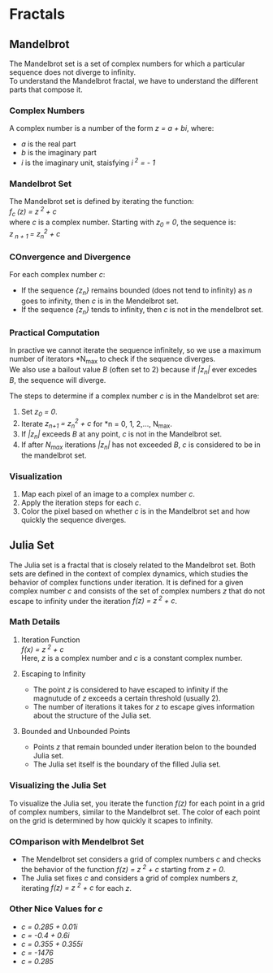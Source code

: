 # Fractals
## Mandelbrot
The Mandelbrot set is a set of complex numbers for which a particular sequence does not diverge to infinity.<br>
To understand the Mandelbrot fractal, we have to understand the different parts that compose it.

### Complex Numbers
A complex number is a number of the form *z = a + bi*, where:
- *a* is the real part
- *b* is the imaginary part
- *i* is the imaginary unit, staisfying *i<sup> 2</sup> = - 1*

### Mandelbrot Set
The Mandelbrot set is defined by iterating the function:<br>
*f<sub>c </sub>(z) = z<sup> 2 </sup> + c* <br>
where *c* is a complex number. Starting with *z<sub>0 </sub> = 0*, the sequence is: <br>
*z<sub> n + 1 </sub> = z<sub>n</sub><sup>2</sup> + c*

### COnvergence and Divergence
For each complex number *c*:
- If the sequence *{z<sub>n</sub>}* remains bounded (does not tend to infinity) as *n* goes to infinity, then *c* is in the Mendelbrot set.
- If the sequence *{z<sub>n</sub>}* tends to infinity, then *c* is not in the mendelbrot set.

### Practical Computation
In practive we cannot iterate the sequence infinitely, so we use a maximum number of iterators *N<sub>max</sub> to check if the sequence diverges. <br>We also use a bailout value *B* (often set to 2) because if *|z<sub>n</sub>|* ever excedes *B*, the sequence will diverge.

The steps to determine if a complex number *c* is in the Mandelbrot set are:
1. Set *z<sub>0</sub> = 0*.
2. Iterate *z<sub>n+1</sub> = z<sub>n</sub><sup>2</sup> + c* for *n = 0, 1, 2,..., N<sub>max</sub>.
3. If *|z<sub>n</sub>|* exceeds *B* at any point, *c* is not in the Mandelbrot set.
4. If after *N<sub>max</sub>* iterations *|z<sub>n</sub>|* has not exceeded *B*, *c* is considered to be in the mandelbrot set.

### Visualization
1. Map each pixel of an image to a complex number *c*.
2. Apply the iteration steps for each *c*.
3. Color the pixel based on whether *c* is in the Mandelbrot set and how quickly the sequence diverges.

## Julia Set
The Julia set is a fractal that is closely related to the Mandelbrot set. Both sets are defined in the context of complex dynamics, which studies the behavior of complex functions under iteration. It is defined for a given complex number *c* and consists of the set of complex numbers *z* that do not escape to infinity under the iteration *f(z) = z<sup> 2</sup> + c*.

### Math Details
1. Iteration Function<br>
*f(x) = z<sup> 2</sup> + c*<br>
Here, *z* is a complex number and *c* is a constant complex number.

2. Escaping to Infinity<br>
    - The point *z* is considered to have escaped to infinity if the magnutude of *z* exceeds a certain threshold (usually 2).
    - The number of iterations it takes for *z* to escape gives information about the structure of the Julia set.

3. Bounded and Unbounded Points<br>
    - Points *z* that remain bounded under iteration belon to the bounded Julia set.
    - The Julia set itself is the boundary of the filled Julia set.

### Visualizing the Julia Set
To visualize the Julia set, you iterate the function *f(z)* for each point in a grid of complex numbers, similar to the Mandelbrot set. The color of each point on the grid is determined by how quickly it scapes to infinity.

### COmparison with Mendelbrot Set
- The Mendelbrot set considers a grid of complex numbers *c* and checks the behavior of the function *f(z) = z<sup> 2</sup> + c* starting from *z = 0*.
- The Julia set fixes *c* and considers a grid of complex numbers *z*, iterating *f(z) = z <sup>2</sup> + c* for each *z*.

### Other Nice Values for *c*
- *c = 0.285 + 0.01i*
- *c = -0.4 + 0.6i*
- *c = 0.355 + 0.355i*
- *c = -1476*
- *c = 0.285*